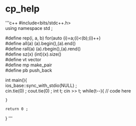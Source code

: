 # cp_help
'''c++
#include<bits/stdc++.h>  
using namespace std ;  

#define rep(i, a, b) for(auto (i)=a;(i)<(b);(i)++)  
#define all(a) (a).begin(),(a).end()  
#define rall(a) (a).rbegin(),(a).rend()  
#define sz(x) (int)(x).size()  
#define vt vector  
#define mp make_pair  
#define pb push_back  

int main(){  
    ios_base::sync_with_stdio(NULL) ;  
    cin.tie(0) ;
    cout.tie(0) ;
    int t;
    cin >> t;
    while(t--){
        // code here



    }
    
    return 0 ;
}
'''
